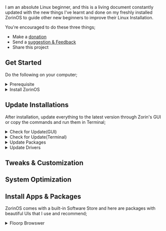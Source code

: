 I am an absolute Linux beginner, and this is a living document constantly updated with the new things I've learnt and done on my freshly installed ZorinOS to guide other new beginners to improve their Linux Installation.

You're encouraged to do these three things;  
- Make a [donation](https://selar.co/showlove/tinyzorin)
- Send a [suggestion & Feedback](https://x.com/N51N3)
- Share this project

## Get Started  
Do the following on your computer;

<details>  
  <summary>Prerequisite</summary>  
  <ul>   
    <li>Backup your files in an external drive</li>  
    <li>Check system requirements & hardware compatibility <a href="https://help.zorin.com/docs/getting-started/system-requirements">here.</a></li>  
  </ul>  
</details>  

<details>  
  <summary>Install ZorinOS</summary>  
  <ul>  
    <li>Follow this guide on <a href="https://help.zorin.com/docs/getting-started/install-zorin-os/">how to install ZorinOS.</a></li>
    <li>For visual learners, here's a <a href="https://zorin.com/os/download">video guide</a></li>    
  </ul>  
</details>
 

## Update Installations  
After installation, update everything to the latest version through Zorin's GUI or copy the commands and run them in Terminal;  

<details>  
  <summary>Check for Update(GUI)</summary> 
</details>  
<details>  
  <summary>Check for Update(Terminal)</summary> 
</details>
<details>  
  <summary>Update Packages</summary> 
</details>  
<details>  
  <summary>Update Drivers</summary> 
</details>  

## Tweaks & Customization  
## System Optimization
## Install Apps & Packages  
ZorinOS comes with a built-in Software Store and here are packages with beautiful UIs that I use and recommend;  
<details>  
  <summary>Floorp Browswer</summary>  
    <ul>   
      <li>A fast, lightweight and privacy-respecting browser based on Firefox.</li>
      <li> <a href="https://zorin.com/os/download">Download</a></li>
    </ul> 
</details>
